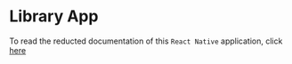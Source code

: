 # Library App

To read the reducted documentation of this `React Native` application, click [here](https://github.com/zilahir/rn-library/blob/master/zilahir_react_native_app_documentation_reducted.pdf)
